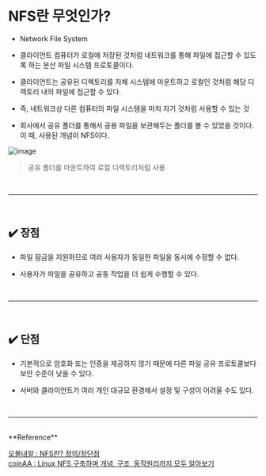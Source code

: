 # NFS란 무엇인가?
- Network File System

- 클라이언트 컴퓨터가 로컬에 저장된 것처럼 네트워크를 통해 파일에 접근할 수 있도록 하는 분산 파일 시스템 프로토콜이다.

- 클라이언트는 공유된 디렉토리를 자체 시스템에 마운트하고 로컬인 것처럼 해당 디렉토리 내의 파일에 접근할 수 있다.

- 즉, 네트워크상 다른 컴퓨터의 파일 시스템을 마치 자기 것처럼 사용할 수 있는 것

- 회사에서 공유 폴더를 통해서 공용 파일을 보관해두는 폴더를 볼 수 있었을 것이다.
이 때, 사용된 개념이 NFS이다.

![image](https://github.com/user-attachments/assets/8039c9c4-9184-4e6c-9163-c3bbe4687d47)
> 공유 폴더를 마운트하여 로컬 디렉토리처럼 사용
<br>
<hr>
<br>

## ✔️ 장점
- 파일 잠금을 지원하므로 여러 사용자가 동일한 파일을 동시에 수정할 수 없다.

- 사용자가 파일을 공유하고 공동 작업을 더 쉽게 수행할 수 있다.
<br>
<hr>
<br>

## ✔️ 단점
- 기본적으로 암호화 또는 인증을 제공하지 않기 때문에 다른 파일 공유 프로토콜보다 보안 수준이 낮을 수 있다.

- 서버와 클라이언트가 여러 개인 대규모 환경에서 설정 및 구성이 어려울 수도 있다.
<br>
<hr>
<br>
**Reference**<br>

[오몰내알 : NFS란? 정의/장단점](https://kgw7401.tistory.com/51)<br>
[coinAA : Linux NFS 구축하며 개념, 구조, 동작원리까지 모두 알아보기](https://onecoin-life.com/87)
